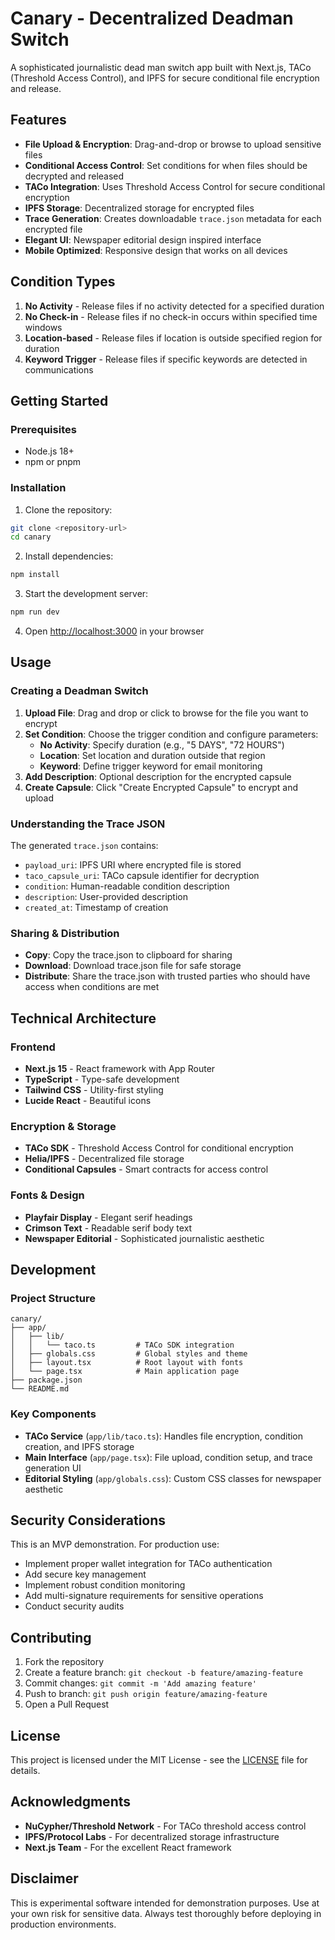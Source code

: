 # Canary - Decentralized Deadman Switch

A sophisticated journalistic dead man switch app built with Next.js, TACo (Threshold Access Control), and IPFS for secure conditional file encryption and release.

## Features

- **File Upload & Encryption**: Drag-and-drop or browse to upload sensitive files
- **Conditional Access Control**: Set conditions for when files should be decrypted and released
- **TACo Integration**: Uses Threshold Access Control for secure conditional encryption
- **IPFS Storage**: Decentralized storage for encrypted files
- **Trace Generation**: Creates downloadable `trace.json` metadata for each encrypted file
- **Elegant UI**: Newspaper editorial design inspired interface
- **Mobile Optimized**: Responsive design that works on all devices

## Condition Types

1. **No Activity** - Release files if no activity detected for a specified duration
2. **No Check-in** - Release files if no check-in occurs within specified time windows
3. **Location-based** - Release files if location is outside specified region for duration
4. **Keyword Trigger** - Release files if specific keywords are detected in communications

## Getting Started

### Prerequisites

- Node.js 18+ 
- npm or pnpm

### Installation

1. Clone the repository:
```bash
git clone <repository-url>
cd canary
```

2. Install dependencies:
```bash
npm install
```

3. Start the development server:
```bash
npm run dev
```

4. Open [http://localhost:3000](http://localhost:3000) in your browser

## Usage

### Creating a Deadman Switch

1. **Upload File**: Drag and drop or click to browse for the file you want to encrypt
2. **Set Condition**: Choose the trigger condition and configure parameters:
   - **No Activity**: Specify duration (e.g., "5 DAYS", "72 HOURS")
   - **Location**: Set location and duration outside that region
   - **Keyword**: Define trigger keyword for email monitoring
3. **Add Description**: Optional description for the encrypted capsule
4. **Create Capsule**: Click "Create Encrypted Capsule" to encrypt and upload

### Understanding the Trace JSON

The generated `trace.json` contains:
- `payload_uri`: IPFS URI where encrypted file is stored
- `taco_capsule_uri`: TACo capsule identifier for decryption
- `condition`: Human-readable condition description
- `description`: User-provided description
- `created_at`: Timestamp of creation

### Sharing & Distribution

- **Copy**: Copy the trace.json to clipboard for sharing
- **Download**: Download trace.json file for safe storage
- **Distribute**: Share the trace.json with trusted parties who should have access when conditions are met

## Technical Architecture

### Frontend
- **Next.js 15** - React framework with App Router
- **TypeScript** - Type-safe development
- **Tailwind CSS** - Utility-first styling
- **Lucide React** - Beautiful icons

### Encryption & Storage
- **TACo SDK** - Threshold Access Control for conditional encryption
- **Helia/IPFS** - Decentralized file storage
- **Conditional Capsules** - Smart contracts for access control

### Fonts & Design
- **Playfair Display** - Elegant serif headings
- **Crimson Text** - Readable serif body text
- **Newspaper Editorial** - Sophisticated journalistic aesthetic

## Development

### Project Structure
```
canary/
├── app/
│   ├── lib/
│   │   └── taco.ts         # TACo SDK integration
│   ├── globals.css         # Global styles and theme
│   ├── layout.tsx          # Root layout with fonts
│   └── page.tsx            # Main application page
├── package.json
└── README.md
```

### Key Components

- **TACo Service** (`app/lib/taco.ts`): Handles file encryption, condition creation, and IPFS storage
- **Main Interface** (`app/page.tsx`): File upload, condition setup, and trace generation UI
- **Editorial Styling** (`app/globals.css`): Custom CSS classes for newspaper aesthetic

## Security Considerations

This is an MVP demonstration. For production use:

- Implement proper wallet integration for TACo authentication
- Add secure key management
- Implement robust condition monitoring
- Add multi-signature requirements for sensitive operations
- Conduct security audits

## Contributing

1. Fork the repository
2. Create a feature branch: `git checkout -b feature/amazing-feature`
3. Commit changes: `git commit -m 'Add amazing feature'`
4. Push to branch: `git push origin feature/amazing-feature`
5. Open a Pull Request

## License

This project is licensed under the MIT License - see the [LICENSE](LICENSE) file for details.

## Acknowledgments

- **NuCypher/Threshold Network** - For TACo threshold access control
- **IPFS/Protocol Labs** - For decentralized storage infrastructure
- **Next.js Team** - For the excellent React framework

## Disclaimer

This is experimental software intended for demonstration purposes. Use at your own risk for sensitive data. Always test thoroughly before deploying in production environments.
